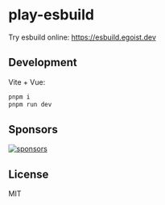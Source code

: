 # play-esbuild

Try esbuild online: https://esbuild.egoist.dev

## Development

Vite + Vue:

```bash
pnpm i
pnpm run dev
```

## Sponsors

[![sponsors](https://sponsors-images.egoist.dev/sponsors.svg)](https://github.com/sponsors/egoist)

## License

MIT
